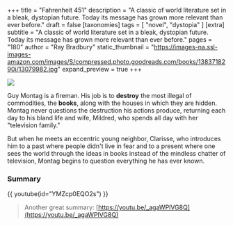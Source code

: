 +++
title = "Fahrenheit 451"
description = "A classic of world literature set in a bleak, dystopian future. Today its message has grown more relevant than ever before."
draft = false
[taxonomies]
tags = [ "novel", "dystopia" ]
[extra]
subtitle = "A classic of world literature set in a bleak, dystopian future. Today its message has grown more relevant than ever before."
pages = "180"
author = "Ray Bradbury"
static_thumbnail = "https://images-na.ssl-images-amazon.com/images/S/compressed.photo.goodreads.com/books/1383718290i/13079982.jpg"
expand_preview = true
+++

<img border="0" src="https://images-na.ssl-images-amazon.com/images/S/compressed.photo.goodreads.com/books/1383718290i/13079982.jpg" >

Guy Montag is a fireman. His job is to **destroy** the most illegal of commodities, the **books**, along with the houses in which they are hidden. Montag never questions the destruction his actions produce, returning each day to his bland life and wife, Mildred, who spends all day with her "television family." 

<!-- more -->

But when he meets an eccentric young neighbor, Clarisse, who introduces him to a past where people didn't live in fear and to a present where one sees the world through the ideas in books instead of the mindless chatter of television, Montag begins to question everything he has ever known.

### Summary

{{ youtube(id="YMZcp0EQO2s") }}

> Another great summary: [https://youtu.be/_agaWPlVG8Q](https://youtu.be/_agaWPlVG8Q)
